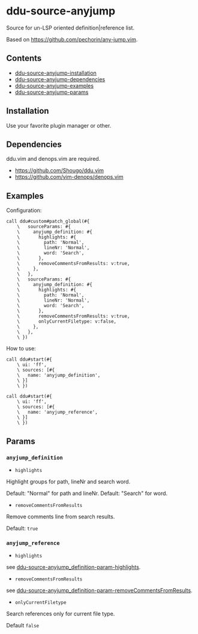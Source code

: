 # ddu-source-anyjump 

Source for un-LSP oriented definition|reference list.

Based on https://github.com/pechorin/any-jump.vim.

## Contents 

- [ddu-source-anyjump-installation](ddu-source-anyjump-installation)
- [ddu-source-anyjump-dependencies](ddu-source-anyjump-dependencies)
- [ddu-source-anyjump-examples](ddu-source-anyjump-examples)
- [ddu-source-anyjump-params](ddu-source-anyjump-params)

## Installation 

Use your favorite plugin manager or other.

## Dependencies 

ddu.vim and denops.vim are required.

- https://github.com/Shougo/ddu.vim
- https://github.com/vim-denops/denops.vim

## Examples 

Configuration:

```vim
call ddu#custom#patch_global(#{
    \   sourceParams: #{
    \     anyjump_definition: #{
    \       highlights: #{
    \         path: 'Normal',
    \         lineNr: 'Normal',
    \         word: 'Search',
    \       },
    \       removeCommentsFromResults: v:true,
    \     },
    \   },
    \   sourceParams: #{
    \     anyjump_definition: #{
    \       highlights: #{
    \         path: 'Normal',
    \         lineNr: 'Normal',
    \         word: 'Search',
    \       },
    \       removeCommentsFromResults: v:true,
    \       onlyCurrentFiletype: v:false,
    \     },
    \   },
    \ })
```

How to use:

```vim
call ddu#start(#{
    \ ui: 'ff',
    \ sources: [#{
    \   name: 'anyjump_definition',
    \ }]
    \ })

call ddu#start(#{
    \ ui: 'ff',
    \ sources: [#{
    \   name: 'anyjump_reference',
    \ }]
    \ })
```

## Params 

### `anyjump_definition`

- `highlights` 

Highlight groups for path, lineNr and search word.

Default: "Normal" for path and lineNr.
Default: "Search" for word.
- `removeCommentsFromResults` 

Remove comments line from search results.

Default: `true`

### `anyjump_reference`

- `highlights` 

see [ddu-source-anyjump_definition-param-highlights](ddu-source-anyjump_definition-param-highlights).
- `removeCommentsFromResults` 

see [ddu-source-anyjump_definition-param-removeCommentsFromResults](ddu-source-anyjump_definition-param-removeCommentsFromResults).
- `onlyCurrentFiletype` 

Search references only for current file type.

Default `false`

